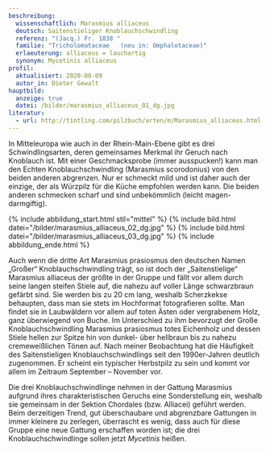 ```yaml
---
beschreibung:
  wissenschaftlich: Marasmius alliaceus
  deutsch: Saitenstieliger Knoblauchschwindling
  referenz: "(Jacq.) Fr. 1838 "
  familie: "Tricholomataceae   (neu in: Omphalotaceae)"
  erlaeuterung: alliaceus = lauchartig
  synonym: Mycetinis alliaceus
profil:
  aktualisiert: 2020-08-09
  autor_in: Dieter Gewalt
hauptbild:
  anzeige: true
  datei: /bilder/marasmius_alliaceus_01_dg.jpg
literatur:
  - url: http://tintling.com/pilzbuch/arten/m/Marasmius_alliaceus.html
---
```

In Mitteleuropa wie auch in der Rhein-Main-Ebene gibt es drei Schwindlingsarten, deren gemeinsames Merkmal ihr Geruch nach Knoblauch ist. Mit einer Geschmacksprobe (immer ausspucken!) kann man den Echten Knoblauchschwindling (Marasmius scorodonius) von den beiden anderen abgrenzen. Nur er schmeckt mild und ist daher auch der einzige, der als Würzpilz für die Küche empfohlen werden kann. Die beiden anderen schmecken scharf und sind unbekömmlich (leicht magen-darmgiftig).

{% include abbildung_start.html stil="mittel" %}
{% include bild.html datei="/bilder/marasmius_alliaceus_02_dg.jpg" %}
{% include bild.html datei="/bilder/marasmius_alliaceus_03_dg.jpg" %}
{% include abbildung_ende.html %}

Auch  wenn die dritte Art Marasmius prasiosmus den deutschen Namen „Großer“ Knoblauchschwindling trägt, so ist doch der „Saitenstielige“ Marasmius alliaceus der größte in der Gruppe und fällt vor allem durch seine langen steifen Stiele auf, die nahezu auf voller Länge schwarzbraun gefärbt sind. Sie werden bis zu 20 cm lang, weshalb Scherzkekse behaupten, dass man sie stets im Hochformat fotografieren sollte. Man findet sie in Laubwäldern vor allem auf toten Ästen oder vergrabenem Holz, ganz überwiegend von Buche. Im Unterschied zu ihm bevorzugt der Große Knoblauchschwindling Marasmius prasiosmus totes Eichenholz und dessen Stiele hellen zur Spitze hin von dunkel- über hellbraun bis zu nahezu cremeweißlichen Tönen auf.
Nach meiner Beobachtung hat die Häufigkeit des Saitenstieligen Knoblauchschwindlings seit den 1990er-Jahren deutlich zugenommen. Er scheint ein typischer Herbstpilz zu sein und kommt vor allem im Zeitraum September – November vor.

Die drei Knoblauchschwindlinge nehmen in der Gattung Marasmius aufgrund ihres charakteristischen Geruchs eine Sonderstellung ein, weshalb sie gemeinsam in der Sektion Chordales (bzw. Alliacei) geführt werden. Beim derzeitigen Trend, gut überschaubare und abgrenzbare Gattungen in immer kleinere zu zerlegen, überrascht es wenig, dass auch für diese Gruppe eine neue Gattung erschaffen worden ist; die drei Knoblauchschwindlinge sollen jetzt *Mycetinis* heißen.